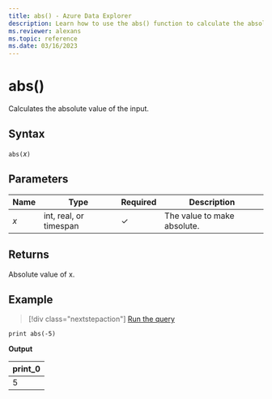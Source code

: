 ```yaml
---
title: abs() - Azure Data Explorer
description: Learn how to use the abs() function to calculate the absolute value of an input.
ms.reviewer: alexans
ms.topic: reference
ms.date: 03/16/2023
---
```

# abs()

Calculates the absolute value of the input.

## Syntax

`abs(`*x*`)`

## Parameters

| Name | Type | Required | Description |
|--|--|--|--|
| *x* | int, real, or timespan | &check; | The value to make absolute. |

## Returns

Absolute value of x.

## Example

> [!div class="nextstepaction"]
> <a href="https://dataexplorer.azure.com/clusters/help/databases/Samples?query=H4sIAAAAAAAAAysoyswrUUhMKtbQNdUEADsyYK4NAAAA" target="_blank">Run the query</a>

```kusto
print abs(-5)
```

**Output**

|print_0|
|------|
|5|
